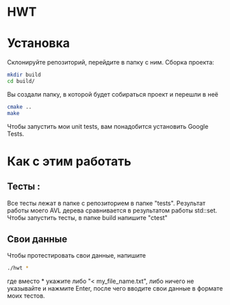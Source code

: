 # HWT
# Установка
Склонируйте репозиторий, перейдите в папку с ним.
Сборка проекта:
```sh
mkdir build
cd build/
```
Вы создали папку, в которой будет собираться проект и перешли в неё
```sh
cmake ..
make
```
Чтобы запустить мои unit tests, вам понадобится установить Google Tests.

# Как с этим работать 
## Тесты :
Все тесты лежат в папке с репозиторием в папке "tests". 
Результат работы моего AVL дерева сравнивается в результатом работы std::set.
Чтобы запустить тесты, в папке build напишите "ctest"
## Свои данные
Чтобы протестировать свои данные, напишите 
```sh
./hwt *
```
где вместо * укажите либо "< my_file_name.txt", либо ничего не указывайте и нажмите Enter, после чего вводите свои данные в формате моих тестов.
